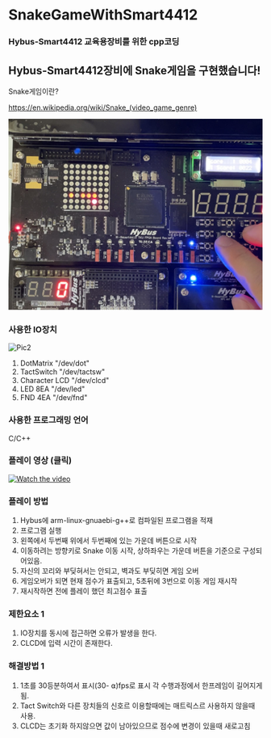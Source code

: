 # SnakeGameWithSmart4412
### Hybus-Smart4412 교육용장비를 위한 cpp코딩

## Hybus-Smart4412장비에 Snake게임을 구현했습니다!
Snake게임이란?

https://en.wikipedia.org/wiki/Snake_(video_game_genre)

![Pic](./Pic/OnPlay.jpg)
### 사용한 IO장치
![Pic2](./Pic/Overview.jpg)
1. DotMatrix      "/dev/dot"
2. TactSwitch     "/dev/tactsw"
3. Character LCD  "/dev/clcd"
4. LED 8EA        "/dev/led"
5. FND 4EA        "/dev/fnd"

### 사용한 프로그래밍 언어
C/C++
### 플레이 영상 (클릭)
[![Watch the video](https://img.youtube.com/vi/Rp65Z1loa4c/hqdefault.jpg)](https://youtu.be/Rp65Z1loa4c)
### 플레이 방법
1. Hybus에 arm-linux-gnuaebi-g++로 컴파일된 프로그램을 적재
2. 프로그램 실행
3. 왼쪽에서 두번째 위에서 두번째에 있는 가운데 버튼으로 시작
4. 이동하려는 방향키로 Snake 이동 시작, 상하좌우는 가운데 버튼을 기준으로 구성되어있음.
5. 자신의 꼬리와 부딪혀서는 안되고, 벽과도 부딪히면 게임 오버
6. 게임오버가 되면 현재 점수가 표출되고, 5초뒤에 3번으로 이동 게임 재시작
7. 재시작하면 전에 플레이 했던 최고점수 표출

### 제한요소 1
1. IO장치를 동시에 접근하면 오류가 발생을 한다.
2. CLCD에 입력 시간이 존재한다.

### 해결방법 1
1. 1초를 30등분하여서 표시(30- ⍺)fps로 표시 각 수행과정에서 한프레임이 길어지게됨.
2. Tact Switch와 다른 장치들의 신호르 이용할때에는 매트릭스르 사용하지 않을때 사용.
3. CLCD는 초기화 하지않으면 값이 남아있으므로 점수에 변경이 있을때 새로고침
